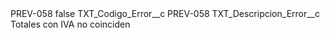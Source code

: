 <?xml version="1.0" encoding="UTF-8"?>
<CustomMetadata xmlns="http://soap.sforce.com/2006/04/metadata" xmlns:xsi="http://www.w3.org/2001/XMLSchema-instance" xmlns:xsd="http://www.w3.org/2001/XMLSchema">
    <label>PREV-058</label>
    <protected>false</protected>
    <values>
        <field>TXT_Codigo_Error__c</field>
        <value xsi:type="xsd:string">PREV-058</value>
    </values>
    <values>
        <field>TXT_Descripcion_Error__c</field>
        <value xsi:type="xsd:string">Totales con IVA no coinciden</value>
    </values>
</CustomMetadata>
